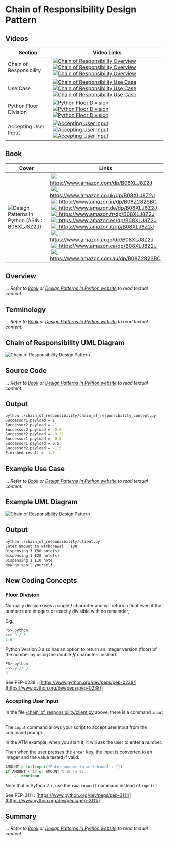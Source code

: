 # Chain of Responsibility Design Pattern

## Videos

Section | Video Links
-|-
Chain of Responsibility |  <a id="udemyVideoLink" href="https://www.udemy.com/course/design-patterns-in-python/learn/lecture/16397342/?referralCode=7493DBBBF97FF2B0D24D" target="_blank" title="Chain of Responsibility Overview"><img src="/img/udemy_btn_sm.gif" alt="Chain of Responsibility Overview"/></a>&nbsp;<a id="ytVideoLink" href="https://youtu.be/Ayb6UShWcUU&list=PLKWUX7aMnlEJzRvCXnwFEdk_WJDNjMDOo" target="_blank" title="Chain of Responsibility Overview"><img src="/img/yt_btn_sm.gif" alt="Chain of Responsibility Overview"/></a>&nbsp;<a id="skillShareVideoLink" href="https://skl.sh/34SM2Xg" target="_blank" title="Chain of Responsibility Overview"><img src="/img/skillshare_btn_sm.gif" alt="Chain of Responsibility Overview"/></a>
Use Case |  <a id="udemyVideoLink" href="https://www.udemy.com/course/design-patterns-in-python/learn/lecture/25567252/?referralCode=7493DBBBF97FF2B0D24D" target="_blank" title="Chain of Responsibility Use Case"><img src="/img/udemy_btn_sm.gif" alt="Chain of Responsibility Use Case"/></a>&nbsp;<a id="ytVideoLink" href="https://youtu.be/BxiAyLGAJqw&list=PLKWUX7aMnlEJzRvCXnwFEdk_WJDNjMDOo" target="_blank" title="Chain of Responsibility Use Case"><img src="/img/yt_btn_sm.gif" alt="Chain of Responsibility Use Case"/></a>&nbsp;<a id="skillShareVideoLink" href="https://skl.sh/34SM2Xg" target="_blank" title="Chain of Responsibility Use Case"><img src="/img/skillshare_btn_sm.gif" alt="Chain of Responsibility Use Case"/></a>
Python Floor Division | <a id="udemyVideoLink" href="https://www.udemy.com/course/design-patterns-in-python/learn/lecture/25567266/?referralCode=7493DBBBF97FF2B0D24D" target="_blank" title="Python Floor Division"><img src="/img/udemy_btn_sm.gif" alt="Python Floor Division"/></a>&nbsp;<a id="ytVideoLink" href="https://youtu.be/kR4pYqVpNb0&list=PLKWUX7aMnlEJzRvCXnwFEdk_WJDNjMDOo" target="_blank" title="Python Floor Division"><img src="/img/yt_btn_sm.gif" alt="Python Floor Division"/></a>&nbsp;<a id="skillShareVideoLink" href="https://skl.sh/34SM2Xg" target="_blank" title="Python Floor Division"><img src="/img/skillshare_btn_sm.gif" alt="Python Floor Division"/></a>
Accepting User Input | <a id="udemyVideoLink" href="https://www.udemy.com/course/design-patterns-in-python/learn/lecture/25567278/?referralCode=7493DBBBF97FF2B0D24D" target="_blank" title="Accepting User Input"><img src="/img/udemy_btn_sm.gif" alt="Accepting User Input"/></a>&nbsp;<a id="ytVideoLink" href="https://youtu.be/wC2gBf1D1CU&list=PLKWUX7aMnlEJzRvCXnwFEdk_WJDNjMDOo" target="_blank" title="Accepting User Input"><img src="/img/yt_btn_sm.gif" alt="Accepting User Input"/></a>&nbsp;<a id="skillShareVideoLink" href="https://skl.sh/34SM2Xg" target="_blank" title="Accepting User Input"><img src="/img/skillshare_btn_sm.gif" alt="Accepting User Input"/></a>

## Book 

Cover | Links
-|-
![Design Patterns In Python (ASIN : B08XLJ8Z2J)](/img/design_patterns_in_python_book_125x178.jpg) | &nbsp;<a href="https://www.amazon.com/dp/B08XLJ8Z2J"><img src="/img/flag_us.gif">&nbsp; https://www.amazon.com/dp/B08XLJ8Z2J</a><br/>&nbsp;<a href="https://www.amazon.co.uk/dp/B08XLJ8Z2J"><img src="/img/flag_uk.gif">&nbsp; https://www.amazon.co.uk/dp/B08XLJ8Z2J</a><br/>&nbsp;<a href="https://www.amazon.in/dp/B08Z282SBC"><img src="/img/flag_in.gif">&nbsp; https://www.amazon.in/dp/B08Z282SBC</a><br/>&nbsp;<a href="https://www.amazon.de/dp/B08XLJ8Z2J"><img src="/img/flag_de.gif">&nbsp; https://www.amazon.de/dp/B08XLJ8Z2J</a><br/>&nbsp;<a href="https://www.amazon.fr/dp/B08XLJ8Z2J"><img src="/img/flag_fr.gif">&nbsp; https://www.amazon.fr/dp/B08XLJ8Z2J</a><br/>&nbsp;<a href="https://www.amazon.es/dp/B08XLJ8Z2J"><img src="/img/flag_es.gif">&nbsp; https://www.amazon.es/dp/B08XLJ8Z2J</a><br/>&nbsp;<a href="https://www.amazon.it/dp/B08XLJ8Z2J"><img src="/img/flag_it.gif">&nbsp; https://www.amazon.it/dp/B08XLJ8Z2J</a><br/>&nbsp;<a href="https://www.amazon.co.jp/dp/B08XLJ8Z2J"><img src="/img/flag_jp.gif">&nbsp; https://www.amazon.co.jp/dp/B08XLJ8Z2J</a><br/>&nbsp;<a href="https://www.amazon.ca/dp/B08XLJ8Z2J"><img src="/img/flag_ca.gif">&nbsp; https://www.amazon.ca/dp/B08XLJ8Z2J</a><br/>&nbsp;<a href="https://www.amazon.com.au/dp/B08Z282SBC"><img src="/img/flag_au.gif">&nbsp; https://www.amazon.com.au/dp/B08Z282SBC</a>

## Overview

_... Refer to [Book](https://amzn.to/466lBN6) or [Design Patterns In Python website](https://sbcode.net/python/) to read textual content._

## Terminology

_... Refer to [Book](https://amzn.to/466lBN6) or [Design Patterns In Python website](https://sbcode.net/python/) to read textual content._

## Chain of Responsibility UML Diagram

![Chain of Responsibility Design Pattern](/img/chain_of_responsibility_concept.svg)

## Source Code

_... Refer to [Book](https://amzn.to/466lBN6) or [Design Patterns In Python website](https://sbcode.net/python/) to read textual content._

## Output

``` bash
python ./chain_of_responsibility/chain_of_responsibility_concept.py
Successor1 payload = 1
Successor2 payload = -1
Successor2 payload = -0.5
Successor2 payload = -0.25
Successor1 payload = -0.5
Successor1 payload = 0.5
Successor2 payload = -1.5
Finished result = -1.5
```

## Example Use Case

_... Refer to [Book](https://amzn.to/466lBN6) or [Design Patterns In Python website](https://sbcode.net/python/) to read textual content._

## Example UML Diagram

![Chain of Responsibility Design Pattern](/img/chain_of_responsibility_example.svg)

## Output

``` bash
python ./chain_of_responsibility/client.py
Enter amount to withdrawal : 180
Dispensing 3 £50 note(s)
Dispensing 1 £20 note(s)
Dispensing 1 £10 note
Now go spoil yourself
```

## New Coding Concepts

### Floor Division

Normally division uses a single **/** character and will return a float even if the numbers are integers or exactly divisible with no remainder, 

E.g., 

``` python
PS> python
>>> 9 / 3
3.0
```

Python Version 3 also has an option to return an integer version (floor) of the number by using the double **//** characters instead.

``` python
PS> python
>>> 9 // 3
3
```

See PEP-0238 : [https://www.python.org/dev/peps/pep-0238/](https://www.python.org/dev/peps/pep-0238/)

### Accepting User Input

In the file [/chain_of_responsibility/client.py](/chain_of_responsibility/client.py) above, there is a command `input` .

The `input` command allows your script to accept user input from the command prompt. 

In the ATM example, when you start it, it will ask the user to enter a number.

Then when the user presses the `enter` key, the input is converted to an integer and the value tested if valid.

``` python
AMOUNT = int(input("Enter amount to withdrawal : "))
if AMOUNT < 10 or AMOUNT % 10 != 0:
    ...continue

```

Note that in Python 2.x, use the `raw_input()` command instead of `input()` .

See PEP-3111 : [https://www.python.org/dev/peps/pep-3111/](https://www.python.org/dev/peps/pep-3111/)

## Summary

_... Refer to [Book](https://amzn.to/466lBN6) or [Design Patterns In Python website](https://sbcode.net/python/) to read textual content._